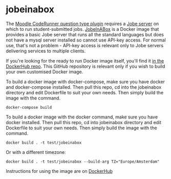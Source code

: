 # jobeinabox

The [Moodle CodeRunner question type plugin](https://moodle.org/plugins/qtype_coderunner) requires a [Jobe server](https://github.com/trampgeek) on which to run student-submitted jobs. [JobeInABox](https://hub.docker.com/r/trampgeek/jobeinabox/) is a Docker image that provides a basic Jobe server that runs all the standard languages but does not have a mysql server installed so cannot use API-key access. For normal use, that's not a problem - API-key access is relevant only to Jobe servers delivering services to multiple clients.

If you're looking for the ready to run Docker image itself, you'll find it [in the DockerHub repo](https://hub.docker.com/r/trampgeek/jobeinabox/). This GitHub repository is relevant only if you wish to build your own customised Docker image.

To build a docker image with docker-compose, make sure you have docker and docker-compose installed. Then pull this repo, cd into the jobeinabox directory and edit Dockerfile to suit your own needs. Then simply build the image with the command.

    docker-compose build

To build a docker image with the docker command, make sure you have docker installed. Then pull this repo, cd into jobeinabox directory and edit Dockerfile to suit your own needs. Then simply build the image with the command.

    docker build . -t test/jobeinabox

Or with a different timezone:

    docker build . -t test/jobeinabox --build-arg TZ="Europe/Amsterdam"

Instructions for using the image are on [DockerHub](https://hub.docker.com/r/trampgeek/jobeinabox/)

